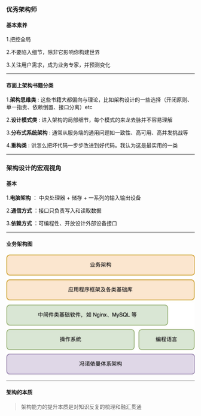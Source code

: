 ### 优秀架构师

#### 基本素养

1.把控全局

2.不要陷入细节，除非它影响你构建世界

3.关注用户需求，成为业务专家，并预测变化

***

#### 市面上架构书籍分类

1.**架构思维类** : 这些书籍大都偏向与理论，比如架构设计的一些选择（开闭原则、单一指责、依赖倒置、接口分离）etc

2.**设计模式类** : 进入架构的局部细节，每个模式的来龙去脉并不容易理解

3.**分布式系统架构** : 通常从服务端的通用问题如一致性、高可用、高并发挑战等

4.**重构类** : 讲怎么把坏代码一步步改进到好代码。我认为这是最实用的一类

***

### 架构设计的宏观视角

#### 基本

1.**电脑架构** ： 中央处理器 + 储存 + 一系列的输入输出设备

2.**通信方式** ：接口只负责写入和读取数据

3.**依赖方式** ：可编程性、开放设计外部设备接口

***

#### 业务架构图

![blockchain](../static/img/xushi_yewujiagou.png "架构图")

***

#### 架构的本质

> 架构能力的提升本质是对知识反复的梳理和融汇贯通